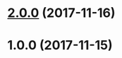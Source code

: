 <a name="2.0.0"></a>
# [2.0.0](https://github.com/digimuza/ngx-moz-layouter/compare/v1.0.0...v2.0.0) (2017-11-16)



<a name="1.0.0"></a>
# 1.0.0 (2017-11-15)



